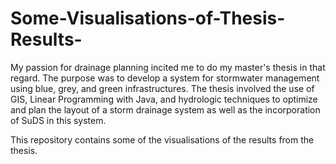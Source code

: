 # Some-Visualisations-of-Thesis-Results-
My passion for drainage planning incited me to do my master's thesis in that regard. The purpose was to develop a system for stormwater management using blue, grey, and green infrastructures.  The thesis involved the use of GIS, Linear Programming with Java, and hydrologic techniques to optimize and plan the layout of a storm drainage system as well as the incorporation of SuDS in this system.

This repository contains some of the visualisations of the results from the thesis. 
